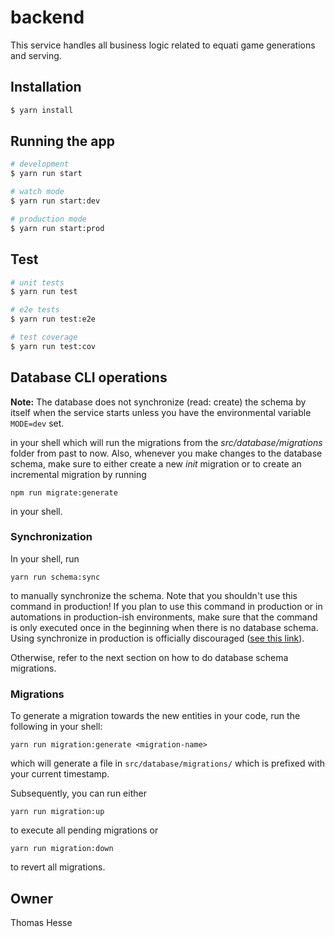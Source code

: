 # backend

This service handles all business logic related to equati game generations and serving.

## Installation

```bash
$ yarn install
```

## Running the app

```bash
# development
$ yarn run start

# watch mode
$ yarn run start:dev

# production mode
$ yarn run start:prod
```

## Test

```bash
# unit tests
$ yarn run test

# e2e tests
$ yarn run test:e2e

# test coverage
$ yarn run test:cov
```

## Database CLI operations

**Note:** The database does not synchronize (read: create) the schema by itself when the service starts
unless you have the environmental variable `MODE=dev` set.

in your shell which will run the migrations from the _src/database/migrations_ folder from past to now. Also, whenever
you make changes to the database schema, make sure to either create a new _init_ migration or to create an incremental
migration by running
```shell
npm run migrate:generate
```
in your shell.

### Synchronization

In your shell, run
```shell
yarn run schema:sync
```
to manually synchronize the schema. Note that you shouldn't use this command in production!
If you plan to use this command in production or in automations in production-ish environments,
make sure that the command is only executed once in the beginning when there is no database schema.
Using synchronize in production is officially discouraged ([see this link](https://github.com/typeorm/typeorm/blob/master/docs/migrations.md#how-migrations-work)).

Otherwise, refer to the next section on how to do database schema migrations.

### Migrations

To generate a migration towards the new entities in your code, run the following in your shell:
```
yarn run migration:generate <migration-name>
```
which will generate a file in `src/database/migrations/` which is prefixed with your current timestamp.

Subsequently, you can run either
```shell
yarn run migration:up
```
to execute all pending migrations or
```shell
yarn run migration:down
```
to revert all migrations.


## Owner
Thomas Hesse
